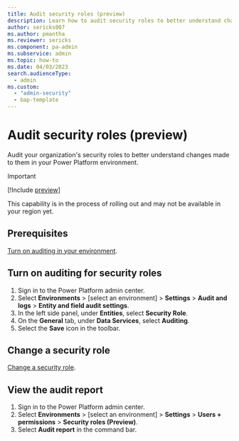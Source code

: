 ```yaml
---
title: Audit security roles (preview)
description: Learn how to audit security roles to better understand changes made to them in Power Platform.
author: sericks007
ms.author: pmantha
ms.reviewer: sericks
ms.component: pa-admin
ms.subservice: admin
ms.topic: how-to
ms.date: 04/03/2023
search.audienceType: 
  - admin
ms.custom:
  - "admin-security"
  - bap-template
---
```


# Audit security roles (preview)

Audit your organization's security roles to better understand changes made to them in your Power Platform environment.

> [!Important]
> [!Include [preview](../includes/cc-preview-features-definition.md)]
>
> This capability is in the process of rolling out and may not be available in your region yet.

## Prerequisites

[Turn on auditing in your environment](manage-dataverse-auditing.md#configure-auditing-for-an-environment).

## Turn on auditing for security roles

1. Sign in to the Power Platform admin center.
1. Select **Environments** > [select an environment] > **Settings** > **Audit and logs** > **Entity and field audit settings**.
1. In the left side panel, under **Entities**, select **Security Role**.
1. On the **General** tab, under **Data Services**, select **Auditing**.
1. Select the **Save** icon in the toolbar.

## Change a security role

[Change a security role](database-security.md#create-edit-or-copy-a-security-role-using-the-new-modern-ui-preview).

## View the audit report

1. Sign in to the Power Platform admin center.
1. Select **Environments** > [select an environment] > **Settings** > **Users + permissions** > **Security roles (Preview)**.
1. Select **Audit report** in the command bar.
<!-- EDITOR'S NOTE: Please include a screenshot of an audit report. -->
